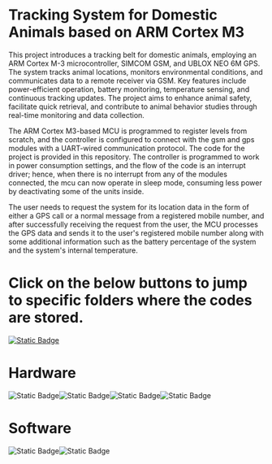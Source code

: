 # Tracking System for Domestic Animals based on ARM Cortex M3

This project introduces a tracking belt for domestic animals, employing an ARM Cortex M-3 microcontroller, SIMCOM GSM, and UBLOX NEO 6M GPS. The system tracks animal locations, monitors environmental conditions, and communicates data to a remote receiver via GSM. Key features include power-efficient operation, battery monitoring, temperature sensing, and continuous tracking updates. The project aims to enhance animal safety, facilitate quick retrieval, and contribute to animal behavior studies through real-time monitoring and data collection.

The ARM Cortex M3-based MCU is programmed to register levels from scratch, and the controller is configured to connect with the gsm and gps modules with a UART-wired communication protocol.
The code for the project is provided in this repository. The controller is programmed to work in power consumption settings, and the flow of the code is an interrupt driver; hence, when there is no interrupt from any of the modules connected, the mcu can now operate in sleep mode, consuming less power by deactivating some of the units inside.

The user needs to request the system for its location data in the form of either a GPS call or a normal message from a registered mobile number, and after successfully receiving the request from the user, the MCU processes the GPS data and sends it to the user's registered mobile number along with some additional information such as the battery percentage of the system and the system's internal temperature.

# Click on the below buttons to jump to specific folders where the codes are stored.

[![Static Badge](https://img.shields.io/badge/Code-blue)](Code.c)

# Hardware  
![Static Badge](https://img.shields.io/badge/ARM_CORTEX_M3-white)![Static Badge](https://img.shields.io/badge/STM32F103C8T6-blue)![Static Badge](https://img.shields.io/badge/SIM800l-red)![Static Badge](https://img.shields.io/badge/Ublox_Neo_6M-violet)



# Software  
![Static Badge](https://img.shields.io/badge/Keil_uVision5-green)![Static Badge](https://img.shields.io/badge/Ublox_Ucenter_2.0-white)





